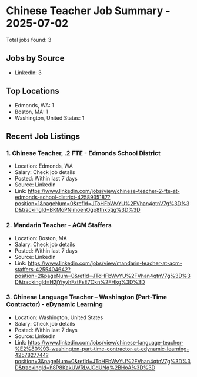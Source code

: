# Chinese Teacher Job Summary - 2025-07-02

Total jobs found: 3

## Jobs by Source

- LinkedIn: 3

## Top Locations

- Edmonds, WA: 1
- Boston, MA: 1
- Washington, United States: 1

## Recent Job Listings

### 1. Chinese Teacher, .2 FTE - Edmonds School District
- Location: Edmonds, WA
- Salary: Check job details
- Posted: Within last 7 days
- Source: LinkedIn
- Link: https://www.linkedin.com/jobs/view/chinese-teacher-2-fte-at-edmonds-school-district-4258935187?position=1&pageNum=0&refId=JToHFbWvYU%2FVhan4qtnV7g%3D%3D&trackingId=BKMoPNlmoenOgp8thx5tjg%3D%3D

### 2. Mandarin Teacher - ACM Staffers
- Location: Boston, MA
- Salary: Check job details
- Posted: Within last 7 days
- Source: LinkedIn
- Link: https://www.linkedin.com/jobs/view/mandarin-teacher-at-acm-staffers-4255404642?position=2&pageNum=0&refId=JToHFbWvYU%2FVhan4qtnV7g%3D%3D&trackingId=H2jYiyyhFztFsE7Okn%2FHkg%3D%3D

### 3. Chinese Language Teacher – Washington (Part-Time Contractor) - eDynamic Learning
- Location: Washington, United States
- Salary: Check job details
- Posted: Within last 7 days
- Source: LinkedIn
- Link: https://www.linkedin.com/jobs/view/chinese-language-teacher-%E2%80%93-washington-part-time-contractor-at-edynamic-learning-4257827744?position=3&pageNum=0&refId=JToHFbWvYU%2FVhan4qtnV7g%3D%3D&trackingId=h8P8KakUWRLvJCdUNq%2BHoA%3D%3D

